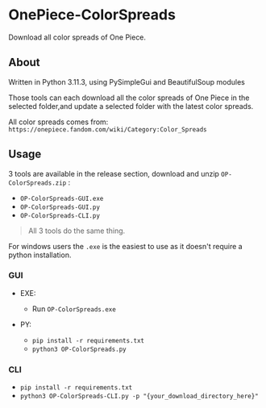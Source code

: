 # OnePiece-ColorSpreads
Download all color spreads of One Piece.

## About

Written in Python 3.11.3, using PySimpleGui and BeautifulSoup modules

Those tools can each download all the color spreads of One Piece in the selected folder,and update a selected folder with the latest color spreads.

All color spreads comes from: `https://onepiece.fandom.com/wiki/Category:Color_Spreads`

## Usage

3 tools are available in the release section, download and unzip `OP-ColorSpreads.zip` :

- `OP-ColorSpreads-GUI.exe`
- `OP-ColorSpreads-GUI.py`
- `OP-ColorSpreads-CLI.py`

> All 3 tools do the same thing.

For windows users the `.exe` is the easiest to use as it doesn't require a python installation.

### GUI

- EXE:
    - Run `OP-ColorSpreads.exe`

- PY:
    - `pip install -r requirements.txt`
    - `python3 OP-ColorSpreads.py`

### CLI

- `pip install -r requirements.txt` 
- `python3 OP-ColorSpreads-CLI.py -p "{your_download_directory_here}"`